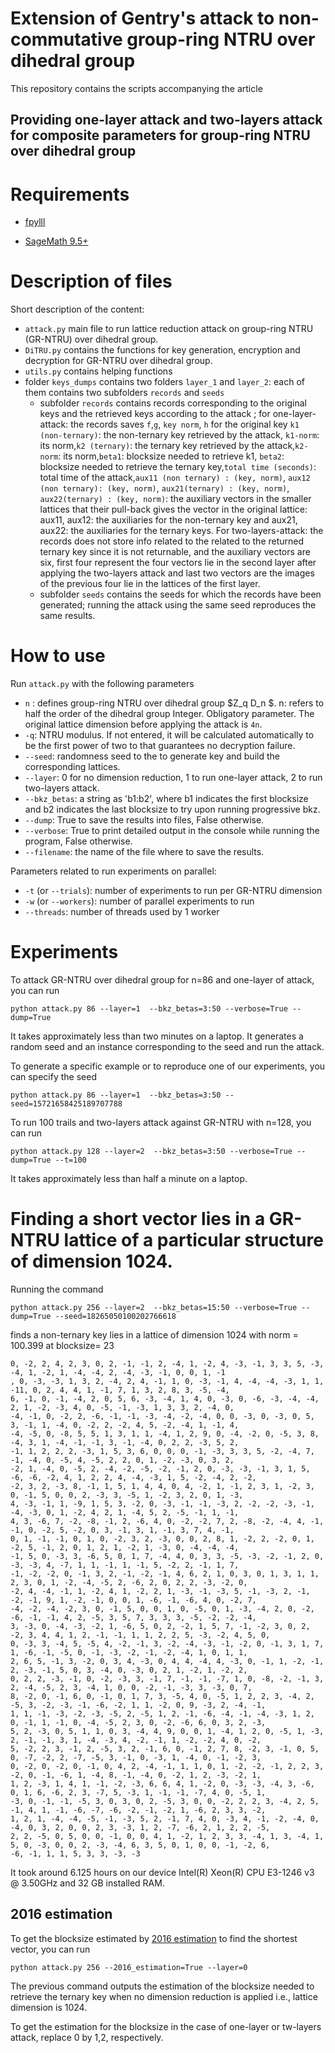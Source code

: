 # Extension of Gentry's attack to non-commutative group-ring NTRU over dihedral group
This repository contains the scripts accompanying the article

## Providing one-layer attack and two-layers attack for composite parameters for group-ring NTRU over dihedral group 


# Requirements

* [fpylll](https://github.com/fplll/fpylll)

* [SageMath 9.5+](https://www.sagemath.org/) 


# Description of files
Short description of the content:
* `attack.py` main file to run lattice reduction attack on group-ring NTRU (GR-NTRU) over dihedral group.
* `DiTRU.py` contains the functions for key generation, encryption and decryption for GR-NTRU over dihedral group.
* `utils.py` contains helping functions
* folder `keys_dumps` contains two folders `layer_1` and `layer_2`: each of them contains two subfolders `records` and `seeds`
  * subfolder `records` contains records corresponding to the original keys and the retrieved keys according to the attack
    ; for one-layer-attack: the records saves `f`,`g`, `key norm`, `h` for the original key 
    `k1 (non-ternary)`: the non-ternary key retrieved by the attack, `k1-norm`: its norm,`k2 (ternary)`: the ternary key 
     retrieved by the attack,`k2-norm`: its norm,`beta1`: blocksize needed to retrieve k1, `beta2`: blocksize needed to
     retrieve the ternary key,`total time (seconds)`: total time of the attack,`aux11 (non ternary) : (key, norm)`,
    `aux12  (non ternary): (key, norm)`, `aux21(ternary) : (key, norm)`, `aux22(ternary) : (key, norm)`: the auxiliary 
     vectors in the smaller lattices that their pull-back gives the vector in the original lattice: aux11, aux12: the 
     auxiliaries for the non-ternary key and aux21, aux22: the auxiliaries for the ternary keys.
     For two-layers-attack: the records does not store info related to the related to the returned ternary key since it 
     is not returnable, and the auxiliary vectors are six, first four represent the four vectors lie in the second layer
     after applying the two-layers attack and last two vectors are the images of the previous four lie in the lattices
     of the first layer.
  * subfolder `seeds` contains the seeds for which the records have been generated; running the attack using the same 
    seed reproduces the same results.
# How to use

Run `attack.py` with the following parameters

* `n` : defines group-ring NTRU over dihedral group $Z_q D_n $. n: refers to half the order of  the dihedral group
  Integer. Obligatory parameter. The original lattice dimension before applying the attack is `4n`.
* `-q`: NTRU modulus. If not entered, it will be calculated automatically to be the first power of two to that guarantees
 no decryption failure.
* `--seed`: randomness seed to the to generate key and build the corresponding lattices.
* `--layer`: 0 for no dimension reduction, 1 to run one-layer attack, 2 to run two-layers attack.
* `--bkz_betas`: a string as 'b1:b2', where b1 indicates the first blocksize and b2 indicates the last blocksize
to try upon running progressive bkz.
* `--dump`: True to save the results into files, False otherwise.
* `--verbose`: True to print detailed output in the console while running the program, False otherwise.
* `--filename`: the name of the file where to save the results.

Parameters related to run experiments on parallel: 
* `-t` (or `--trials`): number of experiments to run per GR-NTRU dimension 
* `-w` (or `--workers`): number of parallel experiments to run
* `--threads`: number of threads used by 1 worker



# Experiments

To attack GR-NTRU over dihedral group for n=86 and one-layer of attack, you can run
```
python attack.py 86 --layer=1  --bkz_betas=3:50 --verbose=True --dump=True

```

It takes approximately less than two minutes on a laptop.
It generates a random seed and an instance corresponding to the seed and run the attack.

To generate a specific example or to reproduce one of our experiments, you can specify the seed


```
python attack.py 86 --layer=1  --bkz_betas=3:50 --seed=15721658425189707788
```


To run 100 trails and  two-layers attack against GR-NTRU with n=128, you can run


```
python attack.py 128 --layer=2  --bkz_betas=3:50 --verbose=True --dump=True --t=100
```
It takes approximately less than half a minute  on a laptop.




# Finding a short vector lies in a GR-NTRU lattice of a particular structure of dimension 1024.


Running the command 
```
python attack.py 256 --layer=2  --bkz_betas=15:50 --verbose=True --dump=True --seed=18265050100202766618 
```
finds a non-ternary key lies in a lattice of dimension 1024 with norm = 100.399 at blocksize= 23 
```commandline
0, -2, 2, 4, 2, 3, 0, 2, -1, -1, 2, -4, 1, -2, 4, -3, -1, 3, 3, 5, -3, -4, 1, -2, 1, -4, -4, 2, -4, -3, -1, 0, 0, 1, -1
, 0, -3, -3, 1, 3, 2, -4, 2, 4, -1, 1, 0, -3, -1, 4, -4, -4, -3, 1, 1, -11, 0, 2, 4, 4, 1, -1, 7, 1, 3, 2, 8, 3, -5, -4, 
6, -1, 0, -1, -4, 2, 0, 5, 6, -3, -4, 1, 4, 0, -3, 0, -6, -3, -4, -4, 2, 1, -2, -3, 4, 0, -5, -1, -3, 1, 3, 3, 2, -4, 0, 
-4, -1, 0, -2, 2, -6, -1, -1, -3, -4, -2, -4, 0, 0, -3, 0, -3, 0, 5, 3, -1, 1, -4, 0, -2, 2, -2, 4, 5, -2, -4, 1, -1, 4, 
-4, -5, 0, -8, 5, 5, 1, 3, 1, 1, -4, 1, 2, 9, 0, -4, -2, 0, -5, 3, 8, -4, 3, 1, -4, -1, -1, 3, -1, -4, 0, 2, 2, -3, 5, 2, 
-1, 1, 2, 2, 2, -3, 1, 5, 3, 6, 0, 0, 0, -1, -3, 3, 3, 5, -2, -4, 7, -1, -4, 0, -5, 4, -5, 2, 2, 0, 1, -2, -3, 0, 3, 2, 
-2, 1, -4, 0, -5, 2, -4, -2, -5, -2, -1, 2, 0, -3, -3, -1, 3, 1, 5, -6, -6, -2, 4, 1, 2, 2, 4, -4, -3, 1, 5, -2, -4, 2, -2, 
-2, 3, 2, -3, 8, -1, 1, 5, 1, 4, 4, 0, 4, -2, 1, -1, 2, 3, 1, -2, 3, 0, -1, 5, 0, 0, 2, -3, 3, -5, 1, -2, 3, 2, 0, 1, -3, 
4, -3, -1, 1, -9, 1, 5, 3, -2, 0, -3, -1, -1, -3, 2, -2, -2, -3, -1, -4, -3, 0, 1, -2, 4, 2, 1, -4, 5, 2, -5, -1, 1, -1, 
4, 3, -6, 7, -2, -8, -1, 2, -6, 4, 0, -2, -2, 7, 2, -8, -2, -4, 4, -1, -1, 0, -2, 5, -2, 0, 3, -1, 3, 1, -1, 3, 7, 4, -1,
0, 1, -1, -1, 0, 1, 0, -2, 3, 2, -3, 0, 0, 2, 8, 1, -2, 2, -2, 0, 1, -2, 5, -1, 2, 0, 1, 2, 1, -2, 1, -3, 0, -4, -4, -4, 
-1, 5, 0, -3, 3, -6, 5, 0, 1, 7, -4, 4, 0, 3, 3, -5, -3, -2, -1, 2, 0, -3, -3, 4, -7, 1, 1, -1, 1, -1, 5, -2, 2, -1, 1, 7,
-1, -2, -2, 0, -1, 3, 2, -1, -2, -1, 4, 6, 2, 1, 0, 3, 0, 1, 3, 1, 1, 2, 3, 0, 1, -2, -4, -5, 2, -6, 2, 0, 2, 2, -3, -2, 0, 
-2, 4, -4, -1, 1, -2, 4, 1, -2, 2, 1, -3, -1, -3, 5, -1, -3, 2, -1, -2, -1, 9, 1, -2, -1, 0, 0, 1, -6, -1, -6, 4, 0, -2, 7, 
-4, -2, -4, -2, 3, 0, -1, 5, 0, 0, 1, 0, -5, 0, 1, -3, -4, 2, 0, -2, -6, -1, -1, 4, 2, -5, 3, 5, 7, 3, 3, 3, -5, -2, -2, -4, 
3, -3, 0, -4, -3, -2, 1, -6, 5, 0, 2, -2, 1, 5, 7, -1, -2, 3, 0, 2, -2, 3, 4, 4, 1, 2, -1, -1, 1, 1, 2, 2, 5, -3, -2, 4, 5, 0,
0, -3, 3, -4, 5, -5, 4, -2, -1, 3, -2, -4, -3, -1, -2, 0, -1, 3, 1, 7, 1, -6, -1, -5, 0, -1, -3, -2, -1, -2, -4, 1, 0, 1, 1, 
2, 6, 5, -1, 3, -2, 0, 3, 4, -3, 0, 4, 4, -4, 4, -3, 0, -1, 1, -2, -1, 2, -3, -1, 5, 0, 3, -4, 0, -3, 0, 2, 1, -2, 1, -2, 2,
0, 2, 2, -3, -1, 0, -2, -3, 3, -1, 7, -1, -1, -7, 1, 0, -8, -2, -1, 3, 2, -4, -5, 2, 3, -4, 1, 0, 0, -2, -1, -3, 3, -3, 0, 7, 
8, -2, 0, -1, 6, 0, -1, 0, 1, 7, 3, -5, 4, 0, -5, 1, 2, 2, 3, -4, 2, -5, 3, -2, -3, -1, -6, -2, 1, 1, -2, 0, 9, -3, 2, -4, -1,
1, 1, -1, -3, -2, -3, -5, 2, -5, 1, 2, -1, -6, -4, -1, -4, -3, 1, 2, 0, -1, 1, -1, 0, -4, -5, 2, 3, 0, -2, -6, 6, 0, 3, 2, -3, 
5, 2, -3, 0, 5, 1, 1, 0, 3, -4, 4, 9, 0, 0, 1, -4, 1, 2, 0, -5, 1, -3, 2, -1, -1, 3, 1, -4, -3, 4, -2, -1, 1, -2, -2, 4, 0, -2, 
5, -2, 2, 3, -1, 2, -5, 3, 2, -1, 6, 0, -1, 2, 7, 8, -2, 3, -1, 0, 5, 0, -7, -2, 2, -7, -5, 3, -1, 0, -3, 1, -4, 0, -1, -2, 3, 
0, -2, 0, -2, 0, -1, 0, 4, 2, -4, -1, 1, 1, 0, 1, -2, -2, -1, 2, 2, 3, -2, 0, -1, -6, 1, -4, 8, -1, -4, 0, -2, 1, 2, -3, -2, 1, 
1, 2, -3, 1, 4, 1, -1, -2, -3, 6, 6, 4, 1, -2, 0, -3, -3, -4, 3, -6, 0, 1, 6, -6, 2, 3, -7, 5, -3, 1, -1, -1, -7, 4, 0, -5, 1, 
-3, 0, -1, -1, -5, 3, 0, 3, 0, 2, -5, 3, 0, 0, -2, 2, 2, 3, -4, 2, 5, -1, 4, 1, -1, -6, -7, -6, -2, -1, -2, 1, -6, 2, 3, 3, -2, 
1, 2, 1, -4, -4, -5, -1, -3, 5, 2, -1, 7, 4, 0, -3, 4, -1, -2, -4, 0, -4, 0, 3, 2, 0, 0, 2, 3, -3, 1, 2, -7, -6, 2, 1, 2, 2, -5,
2, 2, -5, 0, 5, 0, 0, -1, 0, 0, 4, 1, -2, 1, 2, 3, 3, -4, 1, 3, -4, 1, 5, 0, -3, 0, 0, 2, -3, -4, 6, 3, 5, 0, 1, 0, 0, -1, -2, 6,
-6, -1, 1, 1, 5, 3, 3, -3, -3
```
It took around 6.125 
hours on our device Intel(R) Xeon(R) CPU E3-1246 v3 @ 3.50GHz and 32 GB installed
RAM. 

## 2016 estimation

To get the blocksize estimated by [2016 estimation](https://www.usenix.org/system/files/conference/usenixsecurity16/sec16_paper_alkim.pdf)  to find the shortest vector, you can run
```commandline
python attack.py 256 --2016_estimation=True --layer=0

```
The previous command outputs the estimation of the blocksize needed to retrieve the ternary key
when no dimension reduction is applied i.e., lattice dimension is 1024.

To get the estimation for the blocksize in the case of one-layer or tw-layers attack,
replace 0 by 1,2, respectively.
